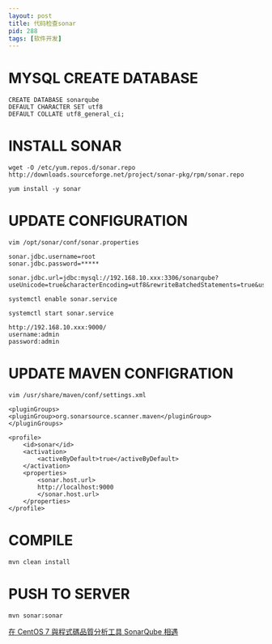 ```yaml
---
layout: post
title: 代码检查sonar
pid: 288
tags: [软件开发]
---
```



# MYSQL CREATE DATABASE
	CREATE DATABASE sonarqube
	DEFAULT CHARACTER SET utf8
	DEFAULT COLLATE utf8_general_ci;

# INSTALL SONAR

	wget -O /etc/yum.repos.d/sonar.repo http://downloads.sourceforge.net/project/sonar-pkg/rpm/sonar.repo

	yum install -y sonar

# UPDATE CONFIGURATION

	vim /opt/sonar/conf/sonar.properties

	sonar.jdbc.username=root
	sonar.jdbc.password=*****

	sonar.jdbc.url=jdbc:mysql://192.168.10.xxx:3306/sonarqube?useUnicode=true&characterEncoding=utf8&rewriteBatchedStatements=true&useConfigs=maxPerformance&useSSL=false

	systemctl enable sonar.service

	systemctl start sonar.service

	http://192.168.10.xxx:9000/
	username:admin
	password:admin

# UPDATE MAVEN CONFIGRATION

	vim /usr/share/maven/conf/settings.xml

	<pluginGroups>
	<pluginGroup>org.sonarsource.scanner.maven</pluginGroup>
	</pluginGroups>

	<profile>
		<id>sonar</id>
		<activation>
			<activeByDefault>true</activeByDefault>
		</activation>
		<properties>
			<sonar.host.url>
			http://localhost:9000
			</sonar.host.url>
		</properties>
	</profile>

# COMPILE

	mvn clean install

# PUSH TO SERVER

	mvn sonar:sonar
 
[在 CentOS 7 與程式碼品質分析工具 SonarQube 相遇](https://dotblogs.com.tw/supershowwei/2016/10/26/165948)

